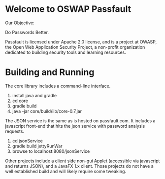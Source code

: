 Welcome to OSWAP Passfault
==============
Our Objective: 

Do Passwords Better.

Passfault is licensed under Apache 2.0 license, and is a project at OWASP, the Open Web Application Security Project, a non-profit organization dedicated to building security tools and learning resources.

Building and Running
=================
The core library includes a command-line interface.  
1) install java and gradle
2) cd core 
3) gradle build
4) java -jar core/build/lib/core-0.7.jar

The JSON service is the same as is hosted on passfault.com.  It includes a javascript front-end that hits the json service with password analysis requests.
1) cd jsonService
2) gradle build jettyRunWar
3) browse to localhost:8080/jsonService

Other projects include a client side non-gui Applet (accessible via javascript and returns JSON), and a JavaFX 1.x client.  Those projects do not have a well established build and will likely require some tweaking.
